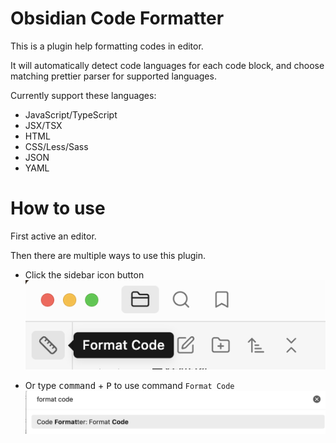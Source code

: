 # Obsidian Code Formatter
This is a plugin help formatting codes in editor.

It will automatically detect code languages for each code block, and choose matching prettier parser for supported languages.

Currently support these languages:
- JavaScript/TypeScript
- JSX/TSX
- HTML
- CSS/Less/Sass
- JSON
- YAML

# How to use
First active an editor.

Then there are multiple ways to use this plugin.

- Click the sidebar icon button
![](/assets/imgs/image.png)

- Or type <kbd>command</kbd> + <kbd>P</kbd> to use command `Format Code`
![](/assets/imgs/image2.png)
